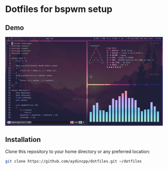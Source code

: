 # Dotfiles for bspwm setup

## Demo

![Rice Demo](Pictures/screenshots/rice.png)

## Installation

Clone this repository to your home directory or any preferred location:

```bash
git clone https://github.com/aydincpp/dotfiles.git ~/dotfiles
